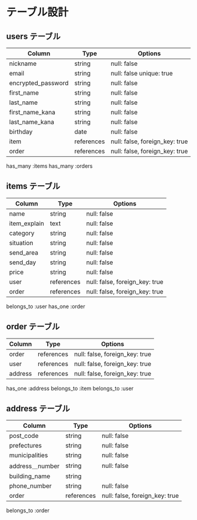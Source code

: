 # テーブル設計

## users テーブル

| Column             | Type   | Options                  |
| ------------------ | ------ | -----------              |
| nickname           | string | null: false              |
| email              | string | null: false  unique: true|
| encrypted_password | string | null: false              |
| first_name         | string | null: false              |
| last_name          | string | null: false              |
| first_name_kana    | string | null: false              |
| last_name_kana     | string | null: false              |
| birthday           | date   | null: false              |
| item     | references | null: false, foreign_key: true |
| order    | references | null: false, foreign_key: true |

has_many :items
has_many :orders

 ## items テーブル

| Column             | Type   | Options                  |
| ------------------ | ------ | -----------              |
| name               | string | null: false              |
| item_explain       | text   | null: false              |
| category           | string | null: false              |
| situation          | string | null: false              |
| send_area          | string | null: false              |
| send_day           | string | null: false              |
| price              | string | null: false              |
| user     | references | null: false, foreign_key: true |
| order    | references | null: false, foreign_key: true |

belongs_to :user
has_one :order


 ## order テーブル


| Column             | Type   | Options                  |
| ------------------ | ------ | -----------              |
| order    | references | null: false, foreign_key: true |
| user     | references | null: false, foreign_key: true |
| address  | references | null: false, foreign_key: true |

has_one :address
belongs_to :item
belongs_to :user

 ## address テーブル

 | Column             | Type   | Options                  |
| ------------------ | ------ | -----------              |
| post_code          | string | null: false              |
| prefectures        | string | null: false              |
| municipalities     | string | null: false              |
| address＿number    | string | null: false              |
| building_name      | string |                          |
| phone_number       | string | null: false              |
| order     | references | null: false, foreign_key: true |

belongs_to :order